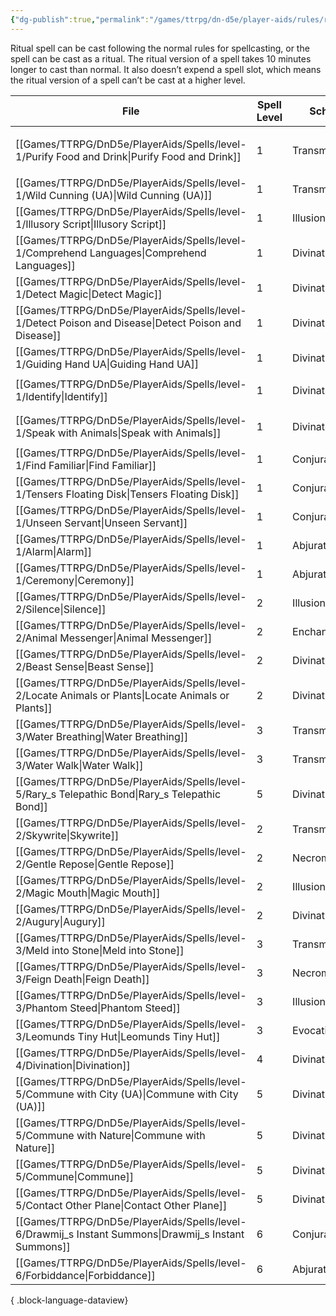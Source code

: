 ```yaml
---
{"dg-publish":true,"permalink":"/games/ttrpg/dn-d5e/player-aids/rules/rituals-spells/","tags":["TTRPG/DND/5e","Rules"],"noteIcon":""}
---
```



 Ritual spell can be cast following the normal rules for spellcasting, or the spell can be cast as a ritual. The ritual version of a spell takes 10 minutes longer to cast than normal. It also doesn’t expend a spell slot, which means the ritual version of a spell can’t be cast at a higher level.

| File                                                                                                    | Spell Level | School        | Casting Time | Range                     |
| ------------------------------------------------------------------------------------------------------- | ----------- | ------------- | ------------ | ------------------------- |
| [[Games/TTRPG/DnD5e/PlayerAids/Spells/level-1/Purify Food and Drink\|Purify Food and Drink]]         | 1           | Transmutation | action       | <ul><li>10 feet</li></ul> |
| [[Games/TTRPG/DnD5e/PlayerAids/Spells/level-1/Wild Cunning (UA)\|Wild Cunning (UA)]]                 | 1           | Transmutation | action       | 120 feet                  |
| [[Games/TTRPG/DnD5e/PlayerAids/Spells/level-1/Illusory Script\|Illusory Script]]                     | 1           | Illusion      | 1 minute     | touch                     |
| [[Games/TTRPG/DnD5e/PlayerAids/Spells/level-1/Comprehend Languages\|Comprehend Languages]]           | 1           | Divination    | action       | self                      |
| [[Games/TTRPG/DnD5e/PlayerAids/Spells/level-1/Detect Magic\|Detect Magic]]                           | 1           | Divination    | action       | self                      |
| [[Games/TTRPG/DnD5e/PlayerAids/Spells/level-1/Detect Poison and Disease\|Detect Poison and Disease]] | 1           | Divination    | action       | self                      |
| [[Games/TTRPG/DnD5e/PlayerAids/Spells/level-1/Guiding Hand UA\|Guiding Hand UA]]                     | 1           | Divination    | 1 minute     | 5 feet                    |
| [[Games/TTRPG/DnD5e/PlayerAids/Spells/level-1/Identify\|Identify]]                                   | 1           | Divination    | 1 minute     | <ul><li>touch</li></ul>   |
| [[Games/TTRPG/DnD5e/PlayerAids/Spells/level-1/Speak with Animals\|Speak with Animals]]               | 1           | Divination    | action       | <ul><li>self</li></ul>    |
| [[Games/TTRPG/DnD5e/PlayerAids/Spells/level-1/Find Familiar\|Find Familiar]]                         | 1           | Conjuration   | 1 hour       | 10 feet                   |
| [[Games/TTRPG/DnD5e/PlayerAids/Spells/level-1/Tensers Floating Disk\|Tensers Floating Disk]]         | 1           | Conjuration   | action       | 30 feet                   |
| [[Games/TTRPG/DnD5e/PlayerAids/Spells/level-1/Unseen Servant\|Unseen Servant]]                       | 1           | Conjuration   | action       | 60 feet                   |
| [[Games/TTRPG/DnD5e/PlayerAids/Spells/level-1/Alarm\|Alarm]]                                         | 1           | Abjuration    | 1 minute     | 30 feet                   |
| [[Games/TTRPG/DnD5e/PlayerAids/Spells/level-1/Ceremony\|Ceremony]]                                   | 1           | Abjuration    | 1 hour       | touch                     |
| [[Games/TTRPG/DnD5e/PlayerAids/Spells/level-2/Silence\|Silence]]                                     | 2           | Illusion      | action       | 120 feet                  |
| [[Games/TTRPG/DnD5e/PlayerAids/Spells/level-2/Animal Messenger\|Animal Messenger]]                   | 2           | Enchantment   | action       | 30 feet                   |
| [[Games/TTRPG/DnD5e/PlayerAids/Spells/level-2/Beast Sense\|Beast Sense]]                             | 2           | Divination    | action       | touch                     |
| [[Games/TTRPG/DnD5e/PlayerAids/Spells/level-2/Locate Animals or Plants\|Locate Animals or Plants]]   | 2           | Divination    | action       | self                      |
| [[Games/TTRPG/DnD5e/PlayerAids/Spells/level-3/Water Breathing\|Water Breathing]]                     | 3           | Transmutation | action       | 30 feet                   |
| [[Games/TTRPG/DnD5e/PlayerAids/Spells/level-3/Water Walk\|Water Walk]]                               | 3           | Transmutation | action       | 30 feet                   |
| [[Games/TTRPG/DnD5e/PlayerAids/Spells/level-5/Rary_s Telepathic Bond\|Rary_s Telepathic Bond]]       | 5           | Divination    | action       | 30 feet                   |
| [[Games/TTRPG/DnD5e/PlayerAids/Spells/level-2/Skywrite\|Skywrite]]                                   | 2           | Transmutation | action       | unlimited                 |
| [[Games/TTRPG/DnD5e/PlayerAids/Spells/level-2/Gentle Repose\|Gentle Repose]]                         | 2           | Necromancy    | action       | touch                     |
| [[Games/TTRPG/DnD5e/PlayerAids/Spells/level-2/Magic Mouth\|Magic Mouth]]                             | 2           | Illusion      | 1 minute     | 30 feet                   |
| [[Games/TTRPG/DnD5e/PlayerAids/Spells/level-2/Augury\|Augury]]                                       | 2           | Divination    | 1 minute     | self                      |
| [[Games/TTRPG/DnD5e/PlayerAids/Spells/level-3/Meld into Stone\|Meld into Stone]]                     | 3           | Transmutation | action       | touch                     |
| [[Games/TTRPG/DnD5e/PlayerAids/Spells/level-3/Feign Death\|Feign Death]]                             | 3           | Necromancy    | action       | touch                     |
| [[Games/TTRPG/DnD5e/PlayerAids/Spells/level-3/Phantom Steed\|Phantom Steed]]                         | 3           | Illusion      | 1 minute     | 30 feet                   |
| [[Games/TTRPG/DnD5e/PlayerAids/Spells/level-3/Leomunds Tiny Hut\|Leomunds Tiny Hut]]                 | 3           | Evocation     | 1 minute     | self                      |
| [[Games/TTRPG/DnD5e/PlayerAids/Spells/level-4/Divination\|Divination]]                               | 4           | Divination    | action       | self                      |
| [[Games/TTRPG/DnD5e/PlayerAids/Spells/level-5/Commune with City (UA)\|Commune with City (UA)]]       | 5           | Divination    | 1 minute     | self                      |
| [[Games/TTRPG/DnD5e/PlayerAids/Spells/level-5/Commune with Nature\|Commune with Nature]]             | 5           | Divination    | 1 minute     | self                      |
| [[Games/TTRPG/DnD5e/PlayerAids/Spells/level-5/Commune\|Commune]]                                     | 5           | Divination    | 1 minute     | self                      |
| [[Games/TTRPG/DnD5e/PlayerAids/Spells/level-5/Contact Other Plane\|Contact Other Plane]]             | 5           | Divination    | 1 minute     | self                      |
| [[Games/TTRPG/DnD5e/PlayerAids/Spells/level-6/Drawmij_s Instant Summons\|Drawmij_s Instant Summons]] | 6           | Conjuration   | 1 minute     | touch                     |
| [[Games/TTRPG/DnD5e/PlayerAids/Spells/level-6/Forbiddance\|Forbiddance]]                             | 6           | Abjuration    | 10 minutes   | touch                     |

{ .block-language-dataview}